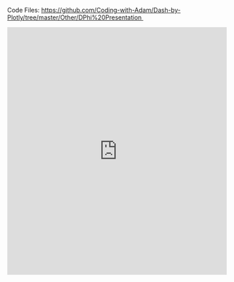 <p>Code Files:&nbsp;<a href="https://github.com/Coding-with-Adam/Dash-by-Plotly/tree/master/Other/DPhi%20Presentation" target="_blank">https://github.com/Coding-with-Adam/Dash-by-Plotly/tree/master/Other/DPhi%20Presentation&nbsp;</a></p>

<p><iframe allowfullscreen width="100%" height="569" class="google-slides-iframe" frameborder="0" scrolling="no" src="https://docs.google.com/presentation/d/e/2PACX-1vR34iJ-u8laoPo_uFLOw_sltFDrpk7XE-5bEnSN010pu_5ykN7PhecEwDgpuWVUjOUPk95_NG9--BbR/embed?start=false&amp;loop=false&amp;delayms=3000"></iframe></p>